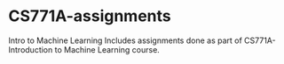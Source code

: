 # CS771A-assignments
Intro to Machine Learning
Includes assignments done as part of CS771A-Introduction to Machine Learning course.
